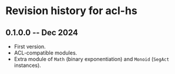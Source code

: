 # Revision history for acl-hs

## 0.1.0.0 -- Dec 2024

* First version.
* ACL-compatible modules.
* Extra module of `Math` (binary exponentiation) and `Monoid` (`SegAct` instances).

